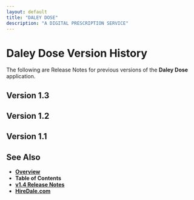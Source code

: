 ```yaml
---
layout: default
title: "DALEY DOSE"
description: "A DIGITAL PRESCRIPTION SERVICE"
---
```


# **Daley Dose Version History**

The following are Release Notes for previous versions of the **Daley Dose** application.

## **Version 1.3**

## **Version 1.2**

## **Version 1.1**

## See Also

- [**Overview**](https://hiredale.github.io/daleydose/)
- **Table of Contents**
- [**v1.4 Release Notes**](/daleydose/release-notes-v1.4)
- [**HireDale.com**](https://hiredale.github.io)
